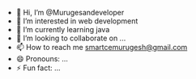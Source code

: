 - 👋 Hi, I’m @Murugesandeveloper
- 👀 I’m interested in web development
- 🌱 I’m currently learning java
- 💞️ I’m looking to collaborate on ...
- 📫 How to reach me smartcemurugesh@gmail.com
- 😄 Pronouns: ...
- ⚡ Fun fact: ...

<!---
Murugesandeveloper/Murugesandeveloper is a ✨ special ✨ repository because its `README.md` (this file) appears on your GitHub profile.
You can click the Preview link to take a look at your changes.
--->
